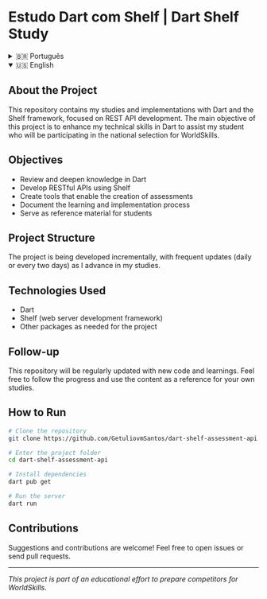 # Estudo Dart com Shelf | Dart Shelf Study

<details>
<summary>🇧🇷 Português</summary>

## Sobre o Projeto

Este repositório contém meus estudos e implementações com Dart e o framework Shelf, focado no desenvolvimento de APIs REST. O principal objetivo deste projeto é aprimorar minhas habilidades técnicas em Dart para auxiliar meu aluno que irá participar da seletiva nacional da WorldSkills.

## Objetivos

- Revisar e aprofundar conhecimentos em Dart
- Desenvolver APIs RESTful utilizando Shelf
- Criar ferramentas que possibilitem a fabricação de avaliações
- Documentar o processo de aprendizado e implementação
- Servir como material de referência para estudantes

## Estrutura do Projeto

O projeto está sendo desenvolvido de forma incremental, com atualizações frequentes (diárias ou a cada dois dias) conforme avanço nos estudos.

## Tecnologias Utilizadas

- Dart
- Shelf (framework para desenvolvimento de servidores web)
- Outros pacotes conforme necessidade do projeto

## Acompanhamento

Este repositório será atualizado regularmente com novos códigos e aprendizados. Sinta-se à vontade para acompanhar o progresso e utilizar o conteúdo como referência para seus próprios estudos.

## Como Executar

```bash
# Clone o repositório
git clone https://github.com/GetuliovmSantos/dart-shelf-assessment-api.git

# Entre na pasta do projeto
cd dart-shelf-assessment-api

# Instale as dependências
dart pub get

# Execute o servidor
dart run
```

## Contribuições

Sugestões e contribuições são bem-vindas! Sinta-se à vontade para abrir issues ou enviar pull requests.

---

*Este projeto é parte de um esforço educacional para preparação de competidores da WorldSkills.*

</details>

<details open>
<summary>🇺🇸 English</summary>

## About the Project

This repository contains my studies and implementations with Dart and the Shelf framework, focused on REST API development. The main objective of this project is to enhance my technical skills in Dart to assist my student who will be participating in the national selection for WorldSkills.

## Objectives

- Review and deepen knowledge in Dart
- Develop RESTful APIs using Shelf
- Create tools that enable the creation of assessments
- Document the learning and implementation process
- Serve as reference material for students

## Project Structure

The project is being developed incrementally, with frequent updates (daily or every two days) as I advance in my studies.

## Technologies Used

- Dart
- Shelf (web server development framework)
- Other packages as needed for the project

## Follow-up

This repository will be regularly updated with new code and learnings. Feel free to follow the progress and use the content as a reference for your own studies.

## How to Run

```bash
# Clone the repository
git clone https://github.com/GetuliovmSantos/dart-shelf-assessment-api.git

# Enter the project folder
cd dart-shelf-assessment-api

# Install dependencies
dart pub get

# Run the server
dart run
```

## Contributions

Suggestions and contributions are welcome! Feel free to open issues or send pull requests.

---

*This project is part of an educational effort to prepare competitors for WorldSkills.*

</details>